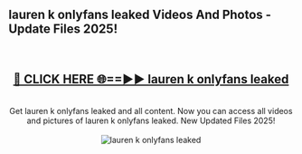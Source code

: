 <h2>lauren k onlyfans leaked Videos And Photos - Update Files 2025!</h2>
<br>
<div align="center">
<h2><a href="https://top-ai-tools.click/QrbHav" rel="nofollow">🔴 CLICK HERE 🌐==►► lauren k onlyfans leaked</a></h2>
<br>
Get lauren k onlyfans leaked and all content. Now you can access all videos and pictures of lauren k onlyfans leaked. New Updated Files 2025!
<br>
<br>
<a href="https://top-ai-tools.click/QrbHav" rel="nofollow" data-target="animated-image.originalLink"><img src="https://i.ibb.co.com/WyWwxjT/player-gif2.gif" alt="lauren k onlyfans leaked" style="max-width: 100%; display: inline-block;" data-target="animated-image.originalImage"></a>
</div>
<br>